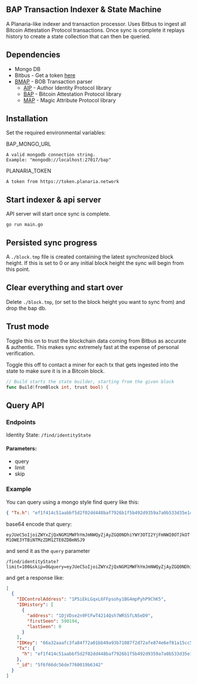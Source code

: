 ## BAP Transaction Indexer & State Machine

A Planaria-like indexer and transaction processor. Uses Bitbus to ingest all Bitcoin Attestation Protocol transactions. Once sync is complete it replays history to create a state collection that can then be queried.

## Dependencies

- Mongo DB
- Bitbus - Get a token [here](https://token.planaria.network/)
- [BMAP](https://github.com/bitcoinschema/go-bmap) - BOB Transaction parser
  - [AIP](https://github.com/bitcoinschema/go-aip) - Author Identity Protocol library
  - [BAP](https://github.com/bitcoinschema/go-bap) - Bitcoin Attestation Protocol library
  - [MAP](https://github.com/bitcoinschema/go-map) - Magic Attribute Protocol library

## Installation

Set the required environmental variables:

BAP_MONGO_URL

    A valid mongodb connection string.
    Example: "mongodb://localhost:27017/bap"

PLANARIA_TOKEN

    A token from https://token.planaria.network

## Start indexer & api server

API server will start once sync is complete.

```
go run main.go
```

## Persisted sync progress

A `./block.tmp` file is created containing the latest synchronized block height. If this is set to 0 or any initial block height the sync will begin from this point.

## Clear everything and start over

Delete `./block.tmp`, (or set to the block height you want to sync from) and drop the bap db.

## Trust mode

Toggle this on to trust the blockchain data coming from Bitbus as accurate & authentic. This makes sync extremely fast at the expense of personal verification.

Toggle this off to contact a miner for each tx that gets ingested into the state to make sure it is in a Bitcoin block.

```go
// Build starts the state builder, starting from the given block
func Build(fromBlock int, trust bool) {
```

## Query API

### Endpoints

Identity State: `/find/identityState`

#### Parameters:

- query
- limit
- skip

### Example

You can query using a mongo style find query like this:

```json
{ "Tx.h": "ef1f414c51aabbf5d2f02dd448baf7926b1f5b492d9359a7a0b533d35e14d0f5" }
```

base64 encode that query:

`eyJUeC5oIjoiZWYxZjQxNGM1MWFhYmJmNWQyZjAyZGQ0NDhiYWY3OTI2YjFmNWI0OTJkOTM1OWE3YTBiNTMzZDM1ZTE0ZDBmNSJ9`

and send it as the `query` parameter

```
/find/identityState?limit=100&skip=0&query=eyJUeC5oIjoiZWYxZjQxNGM1MWFhYmJmNWQyZjAyZGQ0NDhiYWY3OTI2YjFmNWI0OTJkOTM1OWE3YTBiNTMzZDM1ZTE0ZDBmNSJ9
```

and get a response like:

```json
[
  {
    "IDControlAddress": "1PSiEkLGqxL6FFpsohy1BG4mpPyhP9ChK5",
    "IDHistory": [
      {
        "address": "1DjVDse2n9FCFwT4214Qsh7WRSSfLN5eD9",
        "firstSeen": 590194,
        "lastSeen": 0
      }
    ],
    "IDKey": "66a32aaafc3fa84f72a01bb49a93b71087f2d72afe874e6ef81a15cc5fa90517",
    "Tx": {
      "h": "ef1f414c51aabbf5d2f02dd448baf7926b1f5b492d9359a7a0b533d35e14d0f5"
    },
    "_id": "5f6f66dc56de7760019b6342"
  }
]
```
